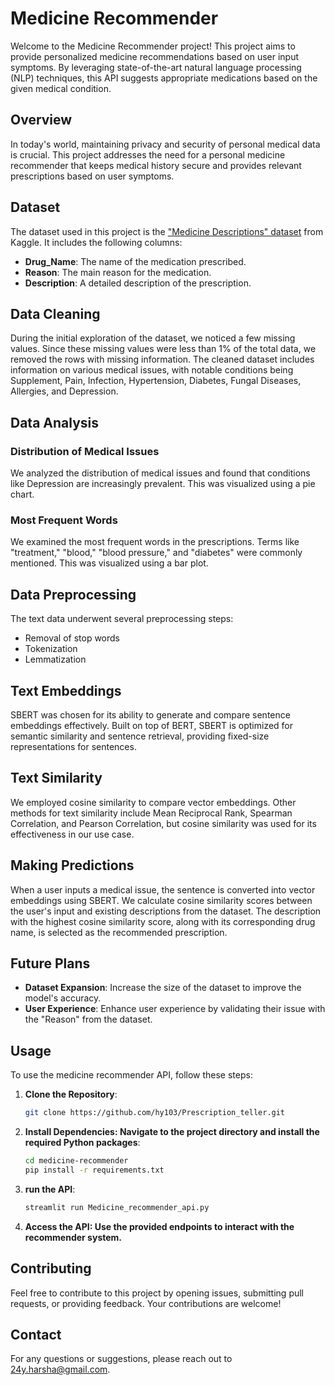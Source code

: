 # Medicine Recommender

Welcome to the Medicine Recommender project! This project aims to provide personalized medicine recommendations based on user input symptoms. By leveraging state-of-the-art natural language processing (NLP) techniques, this API suggests appropriate medications based on the given medical condition.

## Overview

In today's world, maintaining privacy and security of personal medical data is crucial. This project addresses the need for a personal medicine recommender that keeps medical history secure and provides relevant prescriptions based on user symptoms.

## Dataset

The dataset used in this project is the ["Medicine Descriptions" dataset](https://www.kaggle.com/datasets) from Kaggle. It includes the following columns:

- **Drug_Name**: The name of the medication prescribed.
- **Reason**: The main reason for the medication.
- **Description**: A detailed description of the prescription.

## Data Cleaning

During the initial exploration of the dataset, we noticed a few missing values. Since these missing values were less than 1% of the total data, we removed the rows with missing information. The cleaned dataset includes information on various medical issues, with notable conditions being Supplement, Pain, Infection, Hypertension, Diabetes, Fungal Diseases, Allergies, and Depression.

## Data Analysis

### Distribution of Medical Issues

We analyzed the distribution of medical issues and found that conditions like Depression are increasingly prevalent. This was visualized using a pie chart.

### Most Frequent Words

We examined the most frequent words in the prescriptions. Terms like "treatment," "blood," "blood pressure," and "diabetes" were commonly mentioned. This was visualized using a bar plot.

## Data Preprocessing

The text data underwent several preprocessing steps:

- Removal of stop words
- Tokenization
- Lemmatization

## Text Embeddings

SBERT was chosen for its ability to generate and compare sentence embeddings effectively. Built on top of BERT, SBERT is optimized for semantic similarity and sentence retrieval, providing fixed-size representations for sentences.

## Text Similarity

We employed cosine similarity to compare vector embeddings. Other methods for text similarity include Mean Reciprocal Rank, Spearman Correlation, and Pearson Correlation, but cosine similarity was used for its effectiveness in our use case.

## Making Predictions

When a user inputs a medical issue, the sentence is converted into vector embeddings using SBERT. We calculate cosine similarity scores between the user's input and existing descriptions from the dataset. The description with the highest cosine similarity score, along with its corresponding drug name, is selected as the recommended prescription.

## Future Plans

- **Dataset Expansion**: Increase the size of the dataset to improve the model's accuracy.
- **User Experience**: Enhance user experience by validating their issue with the "Reason" from the dataset.

## Usage

To use the medicine recommender API, follow these steps:

1. **Clone the Repository**:
   ```bash
   git clone https://github.com/hy103/Prescription_teller.git

2. **Install Dependencies: Navigate to the project directory and install the required Python packages**:
    ```bash
   cd medicine-recommender
   pip install -r requirements.txt

3. **run the API**:
    ```bash
    streamlit run Medicine_recommender_api.py

4. **Access the API: Use the provided endpoints to interact with the recommender system.**

## Contributing
Feel free to contribute to this project by opening issues, submitting pull requests, or providing feedback. Your contributions are welcome!


## Contact
For any questions or suggestions, please reach out to 24y.harsha@gmail.com.
